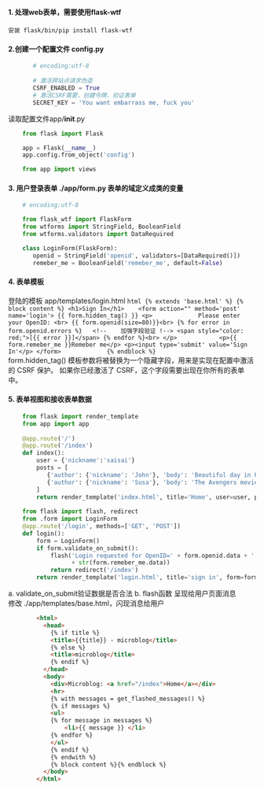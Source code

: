 #### 1. 处理web表单，需要使用flask-wtf
    安装 flask/bin/pip install flask-wtf
	
#### 2.创建一个配置文件 config.py
``` python
	   # encoding:utf-8
	  
	   # 激活跨站点请求伪造
	   CSRF_ENABLED = True
	   # 激活CSRF需要，创建令牌，验证表单
	   SECRET_KEY = 'You want embarrass me, fuck you'
```
读取配置文件app/__init__.py
``` python    
	from flask import Flask

	app = Flask(__name__)
	app.config.from_object('config')

	from app import views
```
#### 3. 用户登录表单 ./app/form.py  	表单的域定义成类的变量
``` python
	# encoding:utf-8

	from flask_wtf import FlaskForm
	from wtforms import StringField, BooleanField
	from wtforms.validators import DataRequired

	class LoginForm(FlaskForm):
	   openid = StringField('openid', validators=[DataRequired()])
	   remeber_me = BooleanField('remeber_me', default=False)
```

		
#### 4. 表单模板
登陆的模板  app/templates/login.html
    ``` html
	 {% extends 'base.html' %}
	 {% block content %}
	 <h1>Sign In</h1>   
	 <form action="" method='post' name='login'>
	     {{ form.hidden_tag() }}
	     <p>            
	        Please enter your OpenID: <br>
	        {{ form.openid(size=80)}}<br>
	        {% for error in form.openid.errors %}   <!--	加强字段验证 !-->
	        		<span style="color: red;">[{{ error }}]</span>
	        {% endfor %}<br>
	     </p>           
	     <p>{{ form.remeber_me }}Remeber me</p>
	     <p><input type='submit' value='Sign In'</p>
	 </form>            
	 {% endblock %}     
    ```                           
form.hidden_tag() 模板参数将被替换为一个隐藏字段，用来是实现在配置中激活的 CSRF 保护。
	                  如果你已经激活了 CSRF，这个字段需要出现在你所有的表单中。
                           
#### 5. 表单视图和接收表单数据   
``` python
	from flask import render_template
	from app import app
	
	@app.route('/')
	@app.route('/index')
	def index():
		user = {'nickname':'saisai'}
		posts = [
		   {'author': {'nickname': 'John'}, 'body': 'Beautiful day in Portland'},
		   {'author': {'nickname': 'Susa'}, 'body': 'The Avengers movie was cool'},
		]
		return render_template('index.html', title='Home', user=user, posts=posts)
	
	from flask import flash, redirect
	from .form import LoginForm
	@app.route('/login', methods=['GET', 'POST'])
	def login():
		form = LoginForm()
		if form.validate_on_submit():
		    flash('Login requested for OpenID=' + form.openid.data + ' remeber me='\
		          + str(form.remeber_me.data))
		    return redirect('/index')
		return render_template('login.html', title='sign in', form=form)
```
a. validate_on_submit验证数据是否合法
b. flash函数 呈现给用户页面消息      
修改 ./app/templates/base.html，闪现消息给用户
``` html
		<html>                 
		  <head>               
			{% if title %}     
			<title>{{title}} - microblog</title>
			{% else %}         
			<title>microblog</title>
			{% endif %}        
		  </head>              
		  <body>               
			<div>Microblog: <a href="/index">Home</a></div>
			<hr>               
			{% with messages = get_flashed_messages() %}
			{% if messages %}  
			<ul>               
			{% for message in messages %}
				<li>{{ message }} </li>
			{% endfor %}       
			</ul>              
			{% endif %}        
			{% endwith %}      
			{% block content %}{% endblock %}
		  </body>              
		</html>                
```
